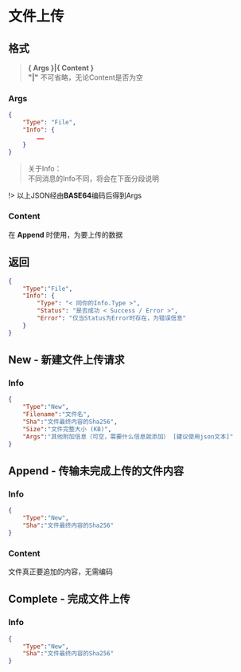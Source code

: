 # 文件上传

## 格式

> **{ Args }|{ Content }**  
> **"|"** 不可省略，无论Content是否为空

### Args
```json
{
    "Type": "File",
    "Info": {
        ……
    }
}
```

> 关于Info：  
> 不同消息的Info不同，将会在下面分段说明

!> 以上JSON经由**BASE64**编码后得到Args
### Content
在 **Append** 时使用，为要上传的数据

## 返回

```json
{
    "Type":"File",
    "Info": {
        "Type": "< 同你的Info.Type >",
        "Status": "是否成功 < Success / Error >",
        "Error": "仅当Status为Error时存在，为错误信息"
    }
}
```

## New - 新建文件上传请求

### Info  

```json
{
    "Type":"New",
    "Filename":"文件名",
    "Sha":"文件最终内容的Sha256",
    "Size":"文件完整大小 (KB)",
    "Args":"其他附加信息（可空，需要什么信息就添加） [建议使用json文本]"
}
```

## Append - 传输未完成上传的文件内容

### Info  

```json
{
    "Type":"New",
    "Sha":"文件最终内容的Sha256"
}
```

### Content

文件真正要追加的内容，无需编码

## Complete - 完成文件上传

### Info  

```json
{
    "Type":"New",
    "Sha":"文件最终内容的Sha256"
}
```